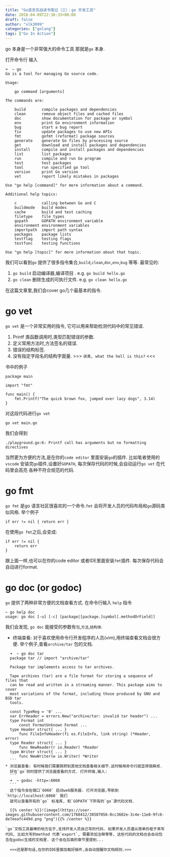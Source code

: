 ```yaml
---
title: "Go语言实战读书笔记（三）：go 开发工具"
date: 2018-04-09T22:38:33+08:00
draft: false
author: "xlk3099"
categories: ["golang"]
tags: ["Go In Action"]
---
```

go 本身是一个非常强大的命令工具 那就是`go` 本身.

打开命令行 输入
```
➜  ~ go
Go is a tool for managing Go source code.

Usage:

	go command [arguments]

The commands are:

	build       compile packages and dependencies
	clean       remove object files and cached files
	doc         show documentation for package or symbol
	env         print Go environment information
	bug         start a bug report
	fix         update packages to use new APIs
	fmt         gofmt (reformat) package sources
	generate    generate Go files by processing source
	get         download and install packages and dependencies
	install     compile and install packages and dependencies
	list        list packages
	run         compile and run Go program
	test        test packages
	tool        run specified go tool
	version     print Go version
	vet         report likely mistakes in packages

Use "go help [command]" for more information about a command.

Additional help topics:

	c           calling between Go and C
	buildmode   build modes
	cache       build and test caching
	filetype    file types
	gopath      GOPATH environment variable
	environment environment variables
	importpath  import path syntax
	packages    package lists
	testflag    testing flags
	testfunc    testing functions

Use "go help [topic]" for more information about that topic.
```
我们可以看到`go` 提供了很多指令集合,`build`,`clean`,`doc`,`env`,`bug` 等等.
最常见的:

  1. `go build` 启动编译器,编译项目 . e.g. ```go build hello.go```
  2. `go clean` 删除生成的可执行文件. e.g. ```go clean hello.go```
 
在这篇文章里,我们会cover go几个最基本的指令.

# go vet
`go vet` 是一个非常实用的指令, 它可以用来帮助检测代码中的常见错误.

  1. Printf 类函数调用时,类型匹配错误的参数. 
  2. 定义常用方法时,方法签名的错误.
  3. 错误的结构标签.
  4. 没有指定字段名的结构字面量. >>> `讲真, what the hell is this?` <<<

书中的例子
```gol
package main

import "fmt"

func main() {
	fmt.Printf("The quick brown fox, jumped over lazy dogs", 3.14)
}

```
对这段代码进行`go vet`
``` 
go vet main.go
```
我们会得到
```
./playground.go:6: Printf call has arguments but no formatting directives
```
当然更为方便的方法,是在你的`code editor` 里面安装`go`的插件. 比如笔者使用的`vscode` 
安装完`go`插件,设置好`GOPATH`, 每次保存代码的时候,会自动运行`go vet` 在代码里会高亮
各种不符合规范的代码.

# go fmt
`go fmt` 是go 语言社区很喜欢的一个命令.`fmt` 会将开发人员的代码布局和`go`源码类似风格.
举个例子
```
if err != nil { return err }
```
在使用`go fmt`之后,会变成:
```
if err != nil {
	return err
}
```
跟上面一样,也可以在你的code editor 或者IDE里面安装`fmt`插件. 每次保存代码会自动进行format.

# go doc (or godoc)
`go` 提供了两种非常方便的文档查看方式. 在命令行输入 `help` 指令
```
~ go help doc
usage: go doc [-u] [-c] [package|[package.]symbol[.methodOrField]]
```
我们会发现, `go doc` 能接受的参数有`包`,`方法`,`结构体`.

  * 终端查看: 对于喜欢使用命令行开发程序的人员(vim),用终端查看文档会很方便. 
	举个例子,查看`archive/tar` 包的文档.
  ```
	➜  ~ go doc tar
	package tar // import "archive/tar"

	Package tar implements access to tar archives.

	Tape archives (tar) are a file format for storing a sequence of files that
	can be read and written in a streaming manner. This package aims to cover
	most variations of the format, including those produced by GNU and BSD tar
	tools.

	const TypeReg = '0' ...
	var ErrHeader = errors.New("archive/tar: invalid tar header") ...
	type Format int
		const FormatUnknown Format ...
	type Header struct{ ... }
		func FileInfoHeader(fi os.FileInfo, link string) (*Header, error)
	type Reader struct{ ... }
		func NewReader(r io.Reader) *Reader
	type Writer struct{ ... }
		func NewWriter(w io.Writer) *Writer
	```
  * 浏览器查看: 有时候我们需要跳转到其他文档查看相关细节.这时候用命令行就显得很麻烦.
    好在`go`同时提供了浏览器查看的方式. 打开终端,输入:
	```
	➜  ~ godoc -http=:6060 
	```
	这个指令会在端口`6060` 启动web服务器. 打开浏览器,导航到`http://localhost:6060` 我们
	就可以查看所有的`go` 标准库, 和`GOPATH`下所有的`go`源代码文档.

	{{% center %}}![image](https://user-images.githubusercontent.com/1768412/38507056-0cc3602e-3c4e-11e8-9fc6-de7eeafc449d.png "png"){{% /center %}}

`go`文档工具最棒的地方在于,支持开发人员自己写的代码. 如果开发人员遵从简单的柜子来写代码, 比如大写的method 代表`export`, 需要添加注释等等, 这些代码的文档也会自动包含在godoc生成的文档里. 这个会在后面的章节里提到...

	<<<还是那句话,在你的IDE里面加载好插件,会自动提醒你文档规则.>>>

